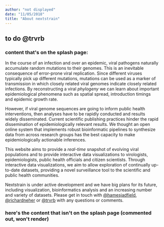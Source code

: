 ```yaml
---
author: "not displayed"
date: "11/05/2018"
title: "About nextstrain"
---
```


## to do @trvrb


### content that's on the splash page:


In the course of an infection and over an epidemic, viral pathogens naturally accumulate random mutations to their genomes.
This is an inevitable consequence of error-prone viral replication.
Since different viruses typically pick up different mutations, mutations can be used as a marker of transmission in which closely related viral genomes indicate closely related infections.
By reconstructing a viral _phylogeny_ we can learn about important epidemiological phenomena such as spatial spread, introduction timings and epidemic growth rate.


However, if viral genome sequences are going to inform public health interventions, then analyses have to be rapidly conducted and results widely disseminated.
Current scientific publishing practices hinder the rapid dissemination of epidemiologically relevant results.
We thought an open online system that implements robust bioinformatic pipelines to synthesize data from across research groups has the best capacity to make epidemiologically actionable inferences.


This website aims to provide a _real-time_ snapshot of evolving viral populations and to provide interactive data visualizations to virologists, epidemiologists, public health officials and citizen scientists.
Through interactive data visualizations, we aim to allow exploration of continually up-to-date datasets, providing a novel surveillance tool to the scientific and public health communities.



Nextstrain is under active development and we have big plans for its future, including visualization, bioinformatics analysis and an increasing number and variety of datasets. Please get in touch with [@hamesjadfield](https://twitter.com/hamesjadfield), [@richardneher](https://twitter.com/richardneher) or [@trvrb](https://twitter.com/trvrb) with any questions or comments.




### here's the content that isn't on the splash page (commented out, won't render)

<!-- Concept by [Richard Neher](https://neherlab.org/richard-neher.html) and <a href="http://bedford.io/team/trevor-bedford/">Trevor Bedford</a>.
<p />
Built by <a href="https://neherlab.org/richard-neher.html">Richard Neher</a>, <a href="http://bedford.io/team/trevor-bedford/">Trevor Bedford</a>, <a href="http://bedford.io/team/james-hadfield/">James Hadfield</a>, <a href="http://www.colinmegill.com/">Colin Megill</a>, <a href="http://bedford.io/team/sidney-bell/">Sidney Bell</a>, <a href="http://bedford.io/team/john-huddleston/">John Huddleston</a>, <a href="http://bedford.io/team/barney-potter/">Barney Potter</a>, <a href="http://bedford.io/team/charlton-callender/">Charlton Callender</a> and <a href="https://neherlab.org/pavel-sagulenko.html">Pavel Sagulenko</a>.
<p />
All <a href="http://github.com/nextstrain">source code</a> is freely available under the terms of the <a href="http://github.com/nextstrain/auspice/blob/master/LICENSE.txt">GNU Affero General Public License</a>. Screenshots etc may be used as long as a link to nextstrain.org is provided.
<p />
This work is made possible by the open sharing of genetic data by research groups from all over the world. We gratefully acknowledge their contributions.
<p />
Special thanks to Nick Loman, Kristian Andersen, Andrew Rambaut, Matt Cotten and Paul Kellam for comments, suggestions and data sharing.
<p />
Splash page images stylised in <a href="http://www.lunapic.com/">Lunapic</a>. <a href="https://en.wikipedia.org/wiki/Zika_virus#/media/File:197-Zika_Virus-ZikaVirus.tif">Zika drawing</a> by David Goodwill, <a href="https://www.ncbi.nlm.nih.gov/pmc/articles/PMC156766/figure/cdg270f4/">Dengue EM</a> by Zhang et al, <a href="https://commons.wikimedia.org/wiki/Ebola#/media/File:Ebola_virus_em.png">Ebola EM</a> by Frederick Murphy / CDC, <a href="https://www.cdc.gov/media/subtopic/library/diseases.htm">Influenza images</a> by Cynthia Goldsmith / Thomas Rowe / CDC. -->
